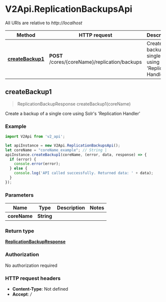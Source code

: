 # V2Api.ReplicationBackupsApi

All URIs are relative to *http://localhost*

Method | HTTP request | Description
------------- | ------------- | -------------
[**createBackup1**](ReplicationBackupsApi.md#createBackup1) | **POST** /cores/{coreName}/replication/backups | Create a backup of a single core using Solr&#39;s &#39;Replication Handler&#39;



## createBackup1

> ReplicationBackupResponse createBackup1(coreName)

Create a backup of a single core using Solr&#39;s &#39;Replication Handler&#39;

### Example

```javascript
import V2Api from 'v2_api';

let apiInstance = new V2Api.ReplicationBackupsApi();
let coreName = "coreName_example"; // String | 
apiInstance.createBackup1(coreName, (error, data, response) => {
  if (error) {
    console.error(error);
  } else {
    console.log('API called successfully. Returned data: ' + data);
  }
});
```

### Parameters


Name | Type | Description  | Notes
------------- | ------------- | ------------- | -------------
 **coreName** | **String**|  | 

### Return type

[**ReplicationBackupResponse**](ReplicationBackupResponse.md)

### Authorization

No authorization required

### HTTP request headers

- **Content-Type**: Not defined
- **Accept**: */*

